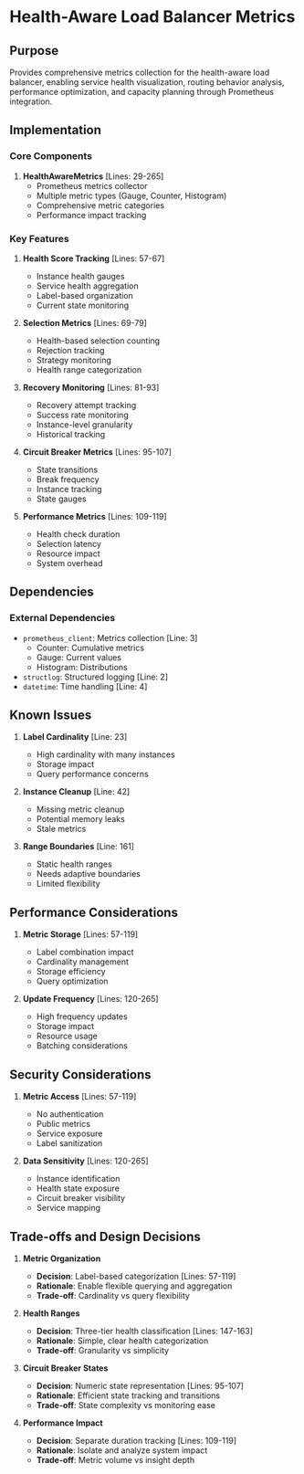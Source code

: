# Health-Aware Load Balancer Metrics

## Purpose

Provides comprehensive metrics collection for the health-aware load balancer, enabling service health visualization, routing behavior analysis, performance optimization, and capacity planning through Prometheus integration.

## Implementation

### Core Components

1. **HealthAwareMetrics** [Lines: 29-265]
   - Prometheus metrics collector
   - Multiple metric types (Gauge, Counter, Histogram)
   - Comprehensive metric categories
   - Performance impact tracking

### Key Features

1. **Health Score Tracking** [Lines: 57-67]

   - Instance health gauges
   - Service health aggregation
   - Label-based organization
   - Current state monitoring

2. **Selection Metrics** [Lines: 69-79]

   - Health-based selection counting
   - Rejection tracking
   - Strategy monitoring
   - Health range categorization

3. **Recovery Monitoring** [Lines: 81-93]

   - Recovery attempt tracking
   - Success rate monitoring
   - Instance-level granularity
   - Historical tracking

4. **Circuit Breaker Metrics** [Lines: 95-107]

   - State transitions
   - Break frequency
   - Instance tracking
   - State gauges

5. **Performance Metrics** [Lines: 109-119]
   - Health check duration
   - Selection latency
   - Resource impact
   - System overhead

## Dependencies

### External Dependencies

- `prometheus_client`: Metrics collection [Line: 3]
  - Counter: Cumulative metrics
  - Gauge: Current values
  - Histogram: Distributions
- `structlog`: Structured logging [Line: 2]
- `datetime`: Time handling [Line: 4]

## Known Issues

1. **Label Cardinality** [Line: 23]

   - High cardinality with many instances
   - Storage impact
   - Query performance concerns

2. **Instance Cleanup** [Line: 42]

   - Missing metric cleanup
   - Potential memory leaks
   - Stale metrics

3. **Range Boundaries** [Line: 161]
   - Static health ranges
   - Needs adaptive boundaries
   - Limited flexibility

## Performance Considerations

1. **Metric Storage** [Lines: 57-119]

   - Label combination impact
   - Cardinality management
   - Storage efficiency
   - Query optimization

2. **Update Frequency** [Lines: 120-265]
   - High frequency updates
   - Storage impact
   - Resource usage
   - Batching considerations

## Security Considerations

1. **Metric Access** [Lines: 57-119]

   - No authentication
   - Public metrics
   - Service exposure
   - Label sanitization

2. **Data Sensitivity** [Lines: 120-265]
   - Instance identification
   - Health state exposure
   - Circuit breaker visibility
   - Service mapping

## Trade-offs and Design Decisions

1. **Metric Organization**

   - **Decision**: Label-based categorization [Lines: 57-119]
   - **Rationale**: Enable flexible querying and aggregation
   - **Trade-off**: Cardinality vs query flexibility

2. **Health Ranges**

   - **Decision**: Three-tier health classification [Lines: 147-163]
   - **Rationale**: Simple, clear health categorization
   - **Trade-off**: Granularity vs simplicity

3. **Circuit Breaker States**

   - **Decision**: Numeric state representation [Lines: 95-107]
   - **Rationale**: Efficient state tracking and transitions
   - **Trade-off**: State complexity vs monitoring ease

4. **Performance Impact**
   - **Decision**: Separate duration tracking [Lines: 109-119]
   - **Rationale**: Isolate and analyze system impact
   - **Trade-off**: Metric volume vs insight depth
